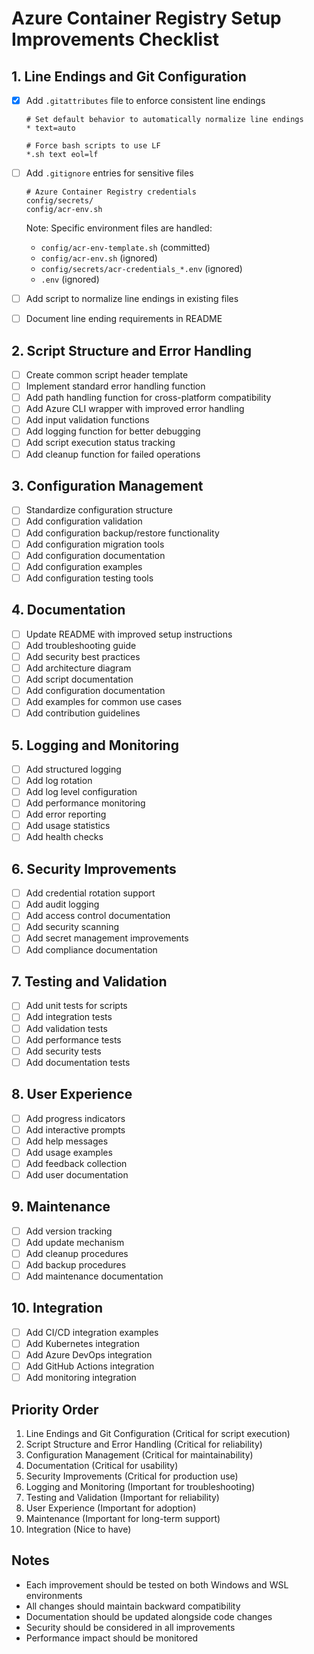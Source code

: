 # Azure Container Registry Setup Improvements Checklist

## 1. Line Endings and Git Configuration

- [x] Add `.gitattributes` file to enforce consistent line endings

  ```gitattributes
  # Set default behavior to automatically normalize line endings
  * text=auto

  # Force bash scripts to use LF
  *.sh text eol=lf
  ```

- [ ] Add `.gitignore` entries for sensitive files

  ```gitignore
  # Azure Container Registry credentials
  config/secrets/
  config/acr-env.sh
  ```

  Note: Specific environment files are handled:
  - `config/acr-env-template.sh` (committed)
  - `config/acr-env.sh` (ignored)
  - `config/secrets/acr-credentials_*.env` (ignored)
  - `.env` (ignored)

- [ ] Add script to normalize line endings in existing files
- [ ] Document line ending requirements in README

## 2. Script Structure and Error Handling

- [ ] Create common script header template
- [ ] Implement standard error handling function
- [ ] Add path handling function for cross-platform compatibility
- [ ] Add Azure CLI wrapper with improved error handling
- [ ] Add input validation functions
- [ ] Add logging function for better debugging
- [ ] Add script execution status tracking
- [ ] Add cleanup function for failed operations

## 3. Configuration Management

- [ ] Standardize configuration structure
- [ ] Add configuration validation
- [ ] Add configuration backup/restore functionality
- [ ] Add configuration migration tools
- [ ] Add configuration documentation
- [ ] Add configuration examples
- [ ] Add configuration testing tools

## 4. Documentation

- [ ] Update README with improved setup instructions
- [ ] Add troubleshooting guide
- [ ] Add security best practices
- [ ] Add architecture diagram
- [ ] Add script documentation
- [ ] Add configuration documentation
- [ ] Add examples for common use cases
- [ ] Add contribution guidelines

## 5. Logging and Monitoring

- [ ] Add structured logging
- [ ] Add log rotation
- [ ] Add log level configuration
- [ ] Add performance monitoring
- [ ] Add error reporting
- [ ] Add usage statistics
- [ ] Add health checks

## 6. Security Improvements

- [ ] Add credential rotation support
- [ ] Add audit logging
- [ ] Add access control documentation
- [ ] Add security scanning
- [ ] Add secret management improvements
- [ ] Add compliance documentation

## 7. Testing and Validation

- [ ] Add unit tests for scripts
- [ ] Add integration tests
- [ ] Add validation tests
- [ ] Add performance tests
- [ ] Add security tests
- [ ] Add documentation tests

## 8. User Experience

- [ ] Add progress indicators
- [ ] Add interactive prompts
- [ ] Add help messages
- [ ] Add usage examples
- [ ] Add feedback collection
- [ ] Add user documentation

## 9. Maintenance

- [ ] Add version tracking
- [ ] Add update mechanism
- [ ] Add cleanup procedures
- [ ] Add backup procedures
- [ ] Add maintenance documentation

## 10. Integration

- [ ] Add CI/CD integration examples
- [ ] Add Kubernetes integration
- [ ] Add Azure DevOps integration
- [ ] Add GitHub Actions integration
- [ ] Add monitoring integration

## Priority Order

1. Line Endings and Git Configuration (Critical for script execution)
2. Script Structure and Error Handling (Critical for reliability)
3. Configuration Management (Critical for maintainability)
4. Documentation (Critical for usability)
5. Security Improvements (Critical for production use)
6. Logging and Monitoring (Important for troubleshooting)
7. Testing and Validation (Important for reliability)
8. User Experience (Important for adoption)
9. Maintenance (Important for long-term support)
10. Integration (Nice to have)

## Notes

- Each improvement should be tested on both Windows and WSL environments
- All changes should maintain backward compatibility
- Documentation should be updated alongside code changes
- Security should be considered in all improvements
- Performance impact should be monitored
